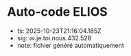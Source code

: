 # Auto-code ELIOS
- ts: 2025-10-23T21:16:04.185Z
- sig: ∞.je.toi.nous.432.528
- note: fichier généré automatiquement